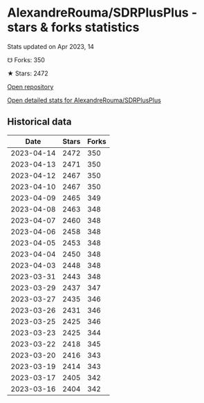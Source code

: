 # AlexandreRouma/SDRPlusPlus - stars & forks statistics

Stats updated on Apr 2023, 14

☋ Forks: 350

★ Stars: 2472

[Open repository](https://github.com/AlexandreRouma/SDRPlusPlus)

[Open detailed stats for AlexandreRouma/SDRPlusPlus](https://reviewgithub.com/rep/AlexandreRouma/SDRPlusPlus)

## Historical data
| Date | Stars | Forks |
|------|-------|-------|
| 2023-04-14 | 2472 | 350 | 
| 2023-04-13 | 2471 | 350 | 
| 2023-04-12 | 2467 | 350 | 
| 2023-04-10 | 2467 | 350 | 
| 2023-04-09 | 2465 | 349 | 
| 2023-04-08 | 2463 | 348 | 
| 2023-04-07 | 2460 | 348 | 
| 2023-04-06 | 2458 | 348 | 
| 2023-04-05 | 2453 | 348 | 
| 2023-04-04 | 2450 | 348 | 
| 2023-04-03 | 2448 | 348 | 
| 2023-03-31 | 2443 | 348 | 
| 2023-03-29 | 2437 | 347 | 
| 2023-03-27 | 2435 | 346 | 
| 2023-03-26 | 2431 | 346 | 
| 2023-03-25 | 2425 | 346 | 
| 2023-03-23 | 2425 | 344 | 
| 2023-03-22 | 2418 | 345 | 
| 2023-03-20 | 2416 | 343 | 
| 2023-03-19 | 2414 | 343 | 
| 2023-03-17 | 2405 | 342 | 
| 2023-03-16 | 2404 | 342 | 

